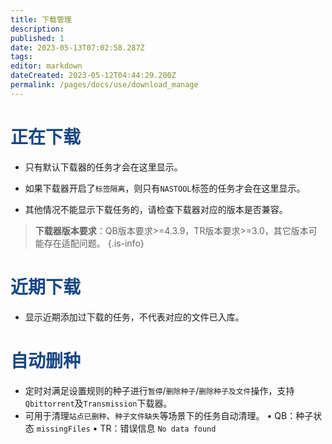 ```yaml
---
title: 下载管理
description: 
published: 1
date: 2023-05-13T07:02:58.287Z
tags: 
editor: markdown
dateCreated: 2023-05-12T04:44:29.200Z
permalink: /pages/docs/use/download_manage
---
```


# <font color=#184785>正在下载</font>

- 只有默认下载器的任务才会在这里显示。

- 如果下载器开启了`标签隔离`，则只有`NASTOOL`标签的任务才会在这里显示。

- 其他情况不能显示下载任务的，请检查下载器对应的版本是否兼容。

> **下载器版本要求**：QB版本要求>=4.3.9，TR版本要求>=3.0，其它版本可能存在适配问题。
{.is-info}


# <font color=#184785>近期下载</font>

- 显示近期添加过下载的任务，不代表对应的文件已入库。

# <font color=#184785>自动删种</font>

- 定时对满足设置规则的种子进行`暂停`/`删除种子`/`删除种子及文件`操作，支持`Qbittorrent`及`Transmission`下载器。
- 可用于清理`站点已删种`、`种子文件缺失`等场景下的任务自动清理。
 •   QB：种子状态 `missingFiles`
 •   TR：错误信息 `No data found`